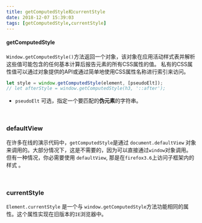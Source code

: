 ```yaml
---
title: getComputedStyle和currentStyle
date: 2018-12-07 15:39:03
tags: [getComputedStyle,currentStyle]
---
```


#### getComputedStyle

`Window.getComputedStyle()`方法返回一个对象，该对象在应用活动样式表并解析这些值可能包含的任何基本计算后报告元素的所有CSS属性的值。 私有的CSS属性值可以通过对象提供的API或通过简单地使用CSS属性名称进行索引来访问。 

```javascript
let style = window.getComputedStyle(element, [pseudoElt]);
// let afterStyle = window.getComputedStyle(h3, '::after');
```

- `pseudoElt` 可选，指定一个要匹配的**伪元素**的字符串。

<br/>

<!--more-->

### defaultView

在许多在线的演示代码中，`getComputedStyle`是通过 `document.defaultView` 对象来调用的。大部分情况下，这是不需要的，因为可以直接通过`window`对象调用。但有一种情况，你必需要使用 `defaultView`,  那是在`firefox3.6`上访问子框架内的样式 。 

<br/>

### currentStyle

`Element.currentStyle` 是一个与 `window.getComputedStyle`方法功能相同的属性。这个属性实现在旧版本的`IE`浏览器中。

